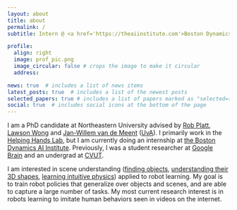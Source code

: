 ```yaml
---
layout: about
title: about
permalink: /
subtitle: Intern @ <a href='https://theaiinstitute.com'>Boston Dynamics AI Institute</a>, PhD candidate @ <a href='https://www.northeastern.edu'>Northeastern University</a>. Previously <a href='https://research.google/teams/brain/'>Google Brain</a>, <a href='https://www.cvut.cz/en'>CVUT</a>. I research robot learning and scene understanding.

profile:
  align: right
  image: prof_pic.png
  image_circular: false # crops the image to make it circular
  address:

news: true  # includes a list of news items
latest_posts: true  # includes a list of the newest posts
selected_papers: true # includes a list of papers marked as "selected={true}"
social: true  # includes social icons at the bottom of the page
---
```


I am a PhD candidate at Northeastern University advised by <a href='https://www.khoury.northeastern.edu/people/robert-platt/'>Rob Platt</a>, <a href='https://www.khoury.northeastern.edu/people/lawson-wong/'>Lawson Wong</a> and <a href='https://jwvdm.github.io'>Jan-Willem van de Meent</a> (<a href='https://www.uva.nl/en'>UvA</a>). I primarily work in the <a href='https://www2.ccs.neu.edu/research/helpinghands/'>Helping Hands Lab</a>, but I am currently doing an internship at <a href='https://theaiinstitute.com'>the Boston Dynamics AI Institute</a>. Previously, I was a student researcher at <a href='https://research.google/teams/brain/'>Google Brain</a> and an undergrad at <a href='https://www.cvut.cz/en'>CVUT</a>.

I am interested in scene understanding (<a href='https://arxiv.org/abs/2302.04973'>finding objects</a>, <a href='https://arxiv.org/abs/2306.12392'>understanding their 3D shapes</a>, <a href='https://arxiv.org/abs/2204.11371'>learning intuitive physics</a>) applied to robot learning. My goal is to train robot policies that generalize over objects and scenes, and are able to capture a large number of tasks. My most current research interest is in robots learning to imitate human behaviors seen in videos on the internet.

<!-- ...

Write your biography here. Tell the world about yourself. Link to your favorite [subreddit](http://reddit.com). You can put a picture in, too. The code is already in, just name your picture `prof_pic.jpg` and put it in the `img/` folder.

Put your address / P.O. box / other info right below your picture. You can also disable any of these elements by editing `profile` property of the YAML header of your `_pages/about.md`. Edit `_bibliography/papers.bib` and Jekyll will render your [publications page](/al-folio/publications/) automatically.

Link to your social media connections, too. This theme is set up to use [Font Awesome icons](http://fortawesome.github.io/Font-Awesome/) and [Academicons](https://jpswalsh.github.io/academicons/), like the ones below. Add your Facebook, Twitter, LinkedIn, Google Scholar, or just disable all of them. -->
